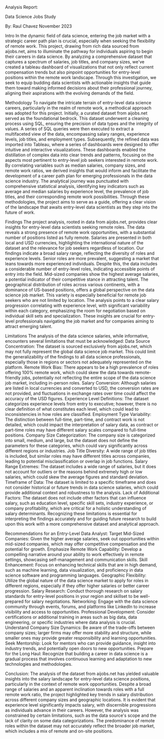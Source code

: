 
Analysis Report:

Data Science Jobs Study 


By: Raul Chavez
November 2023












Intro
In the dynamic field of data science, entering the job market with a strategic career path plan is crucial, especially when seeking the flexibility of remote work. This project, drawing from rich data sourced from aijobs.net, aims to illuminate the pathway for individuals aspiring to begin their careers in data science. By analyzing a comprehensive dataset that captures a spectrum of salaries, job titles, and company sizes, we've created a tableau dashboard of visualizations that not only reflect current compensation trends but also pinpoint opportunities for entry-level positions within the remote work landscape. Through this investigation, we seek to equip budding data scientists with actionable insights that guide them toward making informed decisions about their professional journey, aligning their aspirations with the evolving demands of the field.

Methodology
To navigate the intricate terrain of entry-level data science careers, particularly in the realm of remote work, a methodical approach was adopted for this project. Initially, a curated dataset from aijobs.net served as the foundational bedrock. This dataset underwent a cleaning process using SQL, ensuring the precision of data types and the integrity of values. A series of SQL queries were then executed to extract a multifaceted view of the data, encompassing salary ranges, experience levels, job titles, and employment types.
Subsequently, the refined data was imported into Tableau, where a series of dashboards were designed to offer intuitive and interactive visualizations. These dashboards enabled the distillation of complex data into clear trends and patterns, focusing on the aspects most pertinent to entry-level job seekers interested in remote work. By correlating variables such as median salaries, company sizes, and remote work ratios, we derived insights that would inform and facilitate the development of a career path plan for emerging professionals in the data science industry.
The analytical journey was punctuated with comprehensive statistical analysis, identifying key indicators such as average and median salaries by experience level, the prevalence of job titles, and their corresponding remote work possibilities. Through these methodologies, the project aims to serve as a guide, offering a clear vision of the landscape that awaits entry-level data scientists as they step into the future of work.




Findings
The project analysis, rooted in data from aijobs.net, provides clear insights for entry-level data scientists seeking remote roles. The data reveals a strong presence of remote work opportunities, with a substantial number of positions listed as fully remote. Salaries are presented in both local and USD currencies, highlighting the international nature of the dataset and the relevance for job seekers regardless of location.
Our findings indicate a broad salary range, reflecting the diversity of roles and experience levels. Senior roles are more prevalent, suggesting a market that leans towards more experienced individuals. Despite this, the data includes a considerable number of entry-level roles, indicating accessible points of entry into the field. Mid-sized companies show the highest average salaries, a potential indicator of their competitive stance in attracting talent.
The geographical distribution of roles across various continents, with a dominance of US-based positions, offers a global perspective on the data science job market. This variety is especially beneficial for remote job seekers who are not limited by location.
The analysis points to a clear salary progression correlating with experience level, with significant variability within each category, emphasizing the room for negotiation based on individual skill sets and specialization. These insights are crucial for entry-level professionals navigating the job market and for companies aiming to attract emerging talent.

Limitations
The analysis of the data science salaries, while informative, encounters several limitations that must be acknowledged:
Data Source Concentration: The dataset is sourced exclusively from aijobs.net, which may not fully represent the global data science job market. This could limit the generalizability of the findings to all data science professionals, especially those in regions or sectors not adequately represented on the platform.
Remote Work Bias: There appears to be a high prevalence of roles offering 100% remote work, which could skew the data towards remote-friendly jobs, potentially not reflecting the entire scope of the data science job market, including in-person roles.
Salary Conversion: Although salaries are listed in local currencies and converted to USD, the conversion rates are not provided, and fluctuations in exchange rates over time could affect the accuracy of the USD figures.
Experience Level Definitions: The dataset categorizes experience levels from entry to executive; however, there is no clear definition of what constitutes each level, which could lead to inconsistencies in how roles are classified.
Employment Type Variability: The distinction between full-time, part-time, and contract work is not detailed, which could impact the interpretation of salary data, as contract or part-time roles may have different salary scales compared to full-time positions.
Company Size Categorization: The company size is categorized into small, medium, and large, but the dataset does not define the parameters for these categories, which could vary significantly across different regions or industries.
Job Title Diversity: A wide range of job titles is included, but similar roles may have different titles across companies, leading to potential misclassification or overlap in job functions.
Salary Range Extremes: The dataset includes a wide range of salaries, but it does not account for outliers or the reasons behind extremely high or low salaries, which could skew the average figures and standard deviation.
Timeframe of Data: The dataset is limited to a specific timeframe and does not consider historical or future trends in data science salaries, which could provide additional context and robustness to the analysis.
Lack of Additional Factors: The dataset does not include other factors that can influence salary, such as education level, specific skill sets, industry experience, or company profitability, which are critical for a holistic understanding of salary determinants.
Recognizing these limitations is essential for interpreting the findings accurately and for guiding future research to build upon this work with a more comprehensive dataset and analytical approach.

Recommendations for an Entry-Level Data Analyst:
Target Mid-Sized Companies: Given the higher average salaries, seek out opportunities within mid-sized companies, which may offer competitive compensation and the potential for growth.
Emphasize Remote Work Capability: Develop a compelling narrative around your ability to work effectively in remote settings, showcasing self-management and communication skills.
Skill Enhancement: Focus on enhancing technical skills that are in high demand, such as machine learning, data visualization, and proficiency in data science software and programming languages.
Geographic Flexibility: Utilize the global nature of the data science market to apply for roles in different regions, especially if they offer higher salaries or better career progression.
Salary Research: Conduct thorough research on salary standards for entry-level positions in your region and skillset to be well-prepared for salary negotiations.
Networking: Engage with the data science community through events, forums, and platforms like LinkedIn to increase visibility and access to opportunities.
Professional Development: Consider certifications or additional training in areas such as big data, data engineering, or specific industries where data analysis is crucial.
Understand Company Size Dynamics: Be aware of the trade-offs between company sizes; larger firms may offer more stability and structure, while smaller ones may provide greater responsibility and learning opportunities.
Seek Mentorship: Look for mentors who can provide guidance, insight into industry trends, and potentially open doors to new opportunities.
Prepare for the Long Haul: Recognize that building a career in data science is a gradual process that involves continuous learning and adaptation to new technologies and methodologies.

Conclusion:
The analysis of the dataset from aijobs.net has yielded valuable insights into the salary landscape for entry-level data science positions, particularly in the context of remote work opportunities. Despite a broad range of salaries and an apparent inclination towards roles with a full remote work ratio, the project highlighted key trends in salary distribution across different company sizes and geographic locations. It is evident that experience level significantly impacts salary, with discernible progressions as individuals advance in their careers.
However, the analysis was constrained by certain limitations, such as the data source's scope and the lack of clarity on some data categorizations. The predominance of remote roles within the dataset may not accurately reflect the broader job market, which includes a mix of remote and on-site positions.




